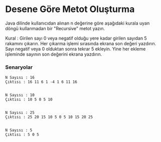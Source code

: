 # Desene Göre Metot Oluşturma
Java dilinde kullanıcıdan alınan n değerine göre aşağıdaki kurala uyan döngü kullanmadan bir "Recursive" metot yazın.

Kural : Girilen sayı 0 veya negatif olduğu yere kadar girilen sayıdan 5 rakamını çıkarın. Her çıkarma işlemi sırasında ekrana son değeri yazdırın. Sayı negatif veya 0 olduktan sonra tekrar 5 ekleyin. Yine her ekleme işleminde sayının son değerini ekrana yazdırın.

### Senaryolar

    N Sayısı : 16
    Çıktısı : 16 11 6 1 -4 1 6 11 16
    
    
    N Sayısı : 10
    Çıktısı : 10 5 0 5 10
    
    
    N Sayısı : 25
    Çıktısı : 25 20 15 10 5 0 5 10 15 20 25
    
    
    N Sayısı : 5
    Çıktısı : 5 0 5 
